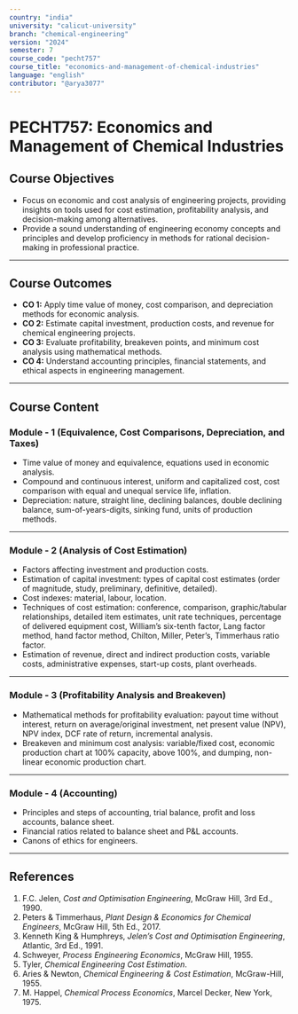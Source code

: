 ```yaml
---
country: "india"
university: "calicut-university"
branch: "chemical-engineering"
version: "2024"
semester: 7
course_code: "pecht757"
course_title: "economics-and-management-of-chemical-industries"
language: "english"
contributor: "@arya3077"
---
```


# PECHT757: Economics and Management of Chemical Industries

## Course Objectives
* Focus on economic and cost analysis of engineering projects, providing insights on tools used for cost estimation, profitability analysis, and decision-making among alternatives.  
* Provide a sound understanding of engineering economy concepts and principles and develop proficiency in methods for rational decision-making in professional practice.  
---
## Course Outcomes
* **CO 1:** Apply time value of money, cost comparison, and depreciation methods for economic analysis.  
* **CO 2:** Estimate capital investment, production costs, and revenue for chemical engineering projects.  
* **CO 3:** Evaluate profitability, breakeven points, and minimum cost analysis using mathematical methods.  
* **CO 4:** Understand accounting principles, financial statements, and ethical aspects in engineering management.  
---
## Course Content

### Module - 1 (Equivalence, Cost Comparisons, Depreciation, and Taxes)
* Time value of money and equivalence, equations used in economic analysis.  
* Compound and continuous interest, uniform and capitalized cost, cost comparison with equal and unequal service life, inflation.  
* Depreciation: nature, straight line, declining balances, double declining balance, sum-of-years-digits, sinking fund, units of production methods.  
---
### Module - 2 (Analysis of Cost Estimation)
* Factors affecting investment and production costs.  
* Estimation of capital investment: types of capital cost estimates (order of magnitude, study, preliminary, definitive, detailed).  
* Cost indexes: material, labour, location.  
* Techniques of cost estimation: conference, comparison, graphic/tabular relationships, detailed item estimates, unit rate techniques, percentage of delivered equipment cost, William’s six-tenth factor, Lang factor method, hand factor method, Chilton, Miller, Peter’s, Timmerhaus ratio factor.  
* Estimation of revenue, direct and indirect production costs, variable costs, administrative expenses, start-up costs, plant overheads.  
---
### Module - 3 (Profitability Analysis and Breakeven)
* Mathematical methods for profitability evaluation: payout time without interest, return on average/original investment, net present value (NPV), NPV index, DCF rate of return, incremental analysis.  
* Breakeven and minimum cost analysis: variable/fixed cost, economic production chart at 100% capacity, above 100%, and dumping, non-linear economic production chart.  
---
### Module - 4 (Accounting)
* Principles and steps of accounting, trial balance, profit and loss accounts, balance sheet.  
* Financial ratios related to balance sheet and P&L accounts.  
* Canons of ethics for engineers.  
---
## References
1. F.C. Jelen, *Cost and Optimisation Engineering*, McGraw Hill, 3rd Ed., 1990.  
2. Peters & Timmerhaus, *Plant Design & Economics for Chemical Engineers*, McGraw Hill, 5th Ed., 2017.  
3. Kenneth King & Humphreys, *Jelen’s Cost and Optimisation Engineering*, Atlantic, 3rd Ed., 1991.  
4. Schweyer, *Process Engineering Economics*, McGraw Hill, 1955.  
5. Tyler, *Chemical Engineering Cost Estimation*.  
6. Aries & Newton, *Chemical Engineering & Cost Estimation*, McGraw-Hill, 1955.  
7. M. Happel, *Chemical Process Economics*, Marcel Decker, New York, 1975.  
